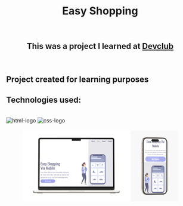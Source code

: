 <h1 align="center">Easy Shopping</h1>
<br>
<h2 align="center">This was a project I learned at <a href="http://rodolfomori.com.br/devclup">Devclub</a></h2>
<br>
<h2>Project created for learning purposes</h2>
<h2>Technologies used:</h2>
<br>
<img src="https://img.shields.io/badge/HTML5-E34F26?style=for-the-badge&logo=html5&logoColor=white" alt="html-logo">
<img src="https://img.shields.io/badge/CSS3-1572B6?style=for-the-badge&logo=css3&logoColor=white" alt="css-logo">

<br>
<br>
<div align="center">
<img src="https://github.com/paulosadev/Easy-Shopping/blob/main/assets/Macbook%20Mockup%20Front%20View%20UV%20(1).png?raw=true" alt="img-macbook" height="57%" width="57%">
<img src="https://github.com/paulosadev/Easy-Shopping/blob/main/assets/iPhone%2015%20Pro%20Max%20Mockup,%20Front%20View.png?raw=true" alt="img-iphone" height="25%" width="25%">
</div>


